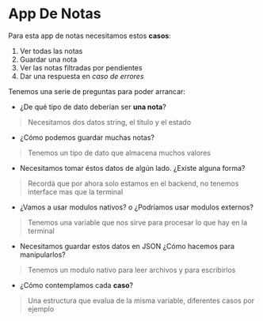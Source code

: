 # App De Notas

Para esta app de notas necesitamos estos **casos**:
1. Ver todas las notas
2. Guardar una nota
3. Ver las notas filtradas por pendientes
4. Dar una respuesta en *caso de errores*


Tenemos una serie de preguntas para poder arrancar:
- ¿De qué tipo de dato deberían ser **una nota**?
>Necesitamos dos datos string, el titulo y el estado
- ¿Cómo podemos guardar muchas notas?
>Tenemos un tipo de dato que almacena muchos valores
- Necesitamos tomar éstos datos de algún lado. ¿Existe alguna forma?
>Recordá que por ahora solo estamos en el backend, no tenemos interface mas que la terminal
- ¿Vamos a usar modulos nativos? o ¿Podríamos usar modulos externos?
>Tenemos una variable que nos sirve para procesar lo que hay en la terminal 
- Necesitamos guardar estos datos en JSON ¿Cómo hacemos para manipularlos?
>Tenemos un modulo nativo para leer archivos y para escribirlos
- ¿Cómo contemplamos cada **caso**?
>Una estructura que evalua de la misma variable, diferentes casos por ejemplo